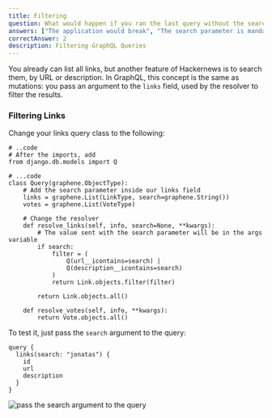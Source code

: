 ```yaml
---
title: Filtering
question: What would happen if you ran the last query without the search parameter?
answers: ["The application would break", "The search parameter is mandatory", "All the Links would be returned", "Just the first Link would be returned"]
correctAnswer: 2
description: Filtering GraphQL Queries
---
```


You already can list all links, but another feature of Hackernews is to search them, by URL or description. In GraphQL, this concept is the same as mutations: you pass an argument to the `links` field, used by the resolver to filter the results.

### Filtering Links

<Instruction>

Change your links query class to the following:

```python(path=".../graphql-python/hackernews/links/schema.py")
# ..code
# After the imports, add
from django.db.models import Q

# ...code
class Query(graphene.ObjectType):
    # Add the search parameter inside our links field
    links = graphene.List(LinkType, search=graphene.String())
    votes = graphene.List(VoteType)

    # Change the resolver
    def resolve_links(self, info, search=None, **kwargs):
        # The value sent with the search parameter will be in the args variable
        if search:
            filter = (
                Q(url__icontains=search) |
                Q(description__icontains=search)
            )
            return Link.objects.filter(filter)

        return Link.objects.all()

    def resolve_votes(self, info, **kwargs):
        return Vote.objects.all()
```

</Instruction>

To test it, just pass the `search` argument to the query:

```
query {
  links(search: "jonatas") {
    id
    url
    description
  }
}
```

![pass the search argument to the query](https://i.imgur.com/JdUSjJx.png)
